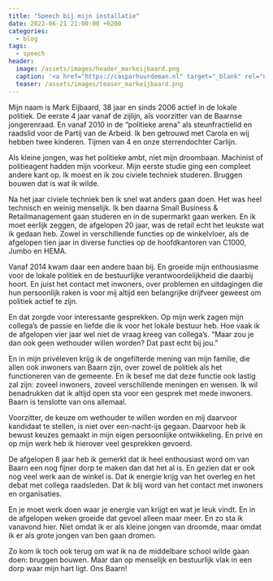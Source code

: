 ```yaml
---
title: "Speech bij mijn installatie"
date: 2022-06-21 21:00:00 +0200
categories:
  - blog
tags:
  - speech
header:
  image: /assets/images/header_markeijbaard.png
  caption: '<a href="https://casparhuurdeman.nl" target="_blank" rel="noopener noreferrer">foto: Caspar Huurdeman</a>'
  teaser: /assets/images/teaser_markeijbaard.png
---
```


<!-- wp:paragraph -->
<p>Mijn naam is Mark Eijbaard, 38 jaar en sinds 2006 actief in de lokale politiek. De eerste 4 jaar vanaf de zijlijn, als voorzitter van de Baarnse jongerenraad. En vanaf 2010 in de “politieke arena” als steunfractielid en raadslid voor de Partij van de Arbeid. Ik ben getrouwd met Carola en wij hebben twee kinderen. Tijmen van 4 en onze sterrendochter Carlijn.</p>
<!-- /wp:paragraph -->

<!-- wp:paragraph -->
<p>Als kleine jongen, was het politieke ambt, niet mijn droombaan. Machinist of politieagent hadden mijn voorkeur. Mijn eerste studie ging een compleet andere kant op. Ik moest en ik zou civiele techniek studeren. Bruggen bouwen dat is wat ik wilde.</p>
<!-- /wp:paragraph -->

<!-- wp:paragraph -->
<p>Na het jaar civiele techniek ben ik snel wat anders gaan doen. Het was heel technisch en weinig menselijk. Ik ben daarna Small Business &amp; Retailmanagement gaan studeren en in de supermarkt gaan werken. En ik moet eerlijk zeggen, de afgelopen 20 jaar, was de retail echt het leukste wat ik gedaan heb. Zowel in verschillende functies op de winkelvloer, als de afgelopen tien jaar in diverse functies op de hoofdkantoren van C1000, Jumbo en HEMA.</p>
<!-- /wp:paragraph -->

<!-- wp:paragraph -->
<p>Vanaf 2014 kwam daar een andere baan bij. En groeide mijn enthousiasme voor de lokale politiek en de bestuurlijke verantwoordelijkheid die daarbij hoort. En juist het contact met inwoners, over problemen en uitdagingen die hun persoonlijk raken is voor mij altijd een belangrijke drijfveer geweest om politiek actief te zijn.</p>
<!-- /wp:paragraph -->

<!-- wp:paragraph -->
<p>En dat zorgde voor interessante gesprekken. Op mijn werk zagen mijn collega’s de passie en liefde die ik voor het lokale bestuur heb. Hoe vaak ik de afgelopen vier jaar wel niet de vraag kreeg van collega’s. “Maar zou je dan ook geen wethouder willen worden? Dat past echt bij jou.”</p>
<!-- /wp:paragraph -->

<!-- wp:paragraph -->
<p>En in mijn privéleven krijg ik de ongefilterde mening van mijn familie, die allen ook inwoners van Baarn zijn, over zowel de politiek als het functioneren van de gemeente. En ik besef me dat deze functie ook lastig zal zijn: zoveel inwoners, zoveel verschillende meningen en wensen. Ik wil benadrukken dat ik altijd open sta voor een gesprek met mede inwoners. Baarn is tenslotte van ons allemaal.</p>
<!-- /wp:paragraph -->

<!-- wp:paragraph -->
<p>Voorzitter, de keuze om wethouder te willen worden en mij daarvoor kandidaat te stellen, is niet over een-nacht-ijs gegaan. Daarvoor heb ik bewust keuzes gemaakt in mijn eigen persoonlijke ontwikkeling. En privé en op mijn werk heb ik hierover veel gesprekken gevoerd.</p>
<!-- /wp:paragraph -->

<!-- wp:paragraph -->
<p>De afgelopen 8 jaar heb ik gemerkt dat ik heel enthousiast word om van Baarn een nog fijner dorp te maken dan dat het al is. En gezien dat er ook nog veel werk aan de winkel is. Dat ik energie krijg van het overleg en het debat met collega raadsleden. Dat ik blij word van het contact met inwoners en organisaties.</p>
<!-- /wp:paragraph -->

<!-- wp:paragraph -->
<p>En je moet werk doen waar je energie van krijgt en wat je leuk vindt. En in de afgelopen weken groeide dat gevoel alleen maar meer. En zo sta ik vanavond hier. Niet omdat ik er als kleine jongen van droomde, maar omdat ik er als grote jongen van ben gaan dromen.</p>
<!-- /wp:paragraph -->

<!-- wp:paragraph -->
<p>Zo kom ik toch ook terug om wat ik na de middelbare school wilde gaan doen: bruggen bouwen. Maar dan op menselijk en bestuurlijk vlak in een dorp waar mijn hart ligt. Ons Baarn!</p>
<!-- /wp:paragraph -->
